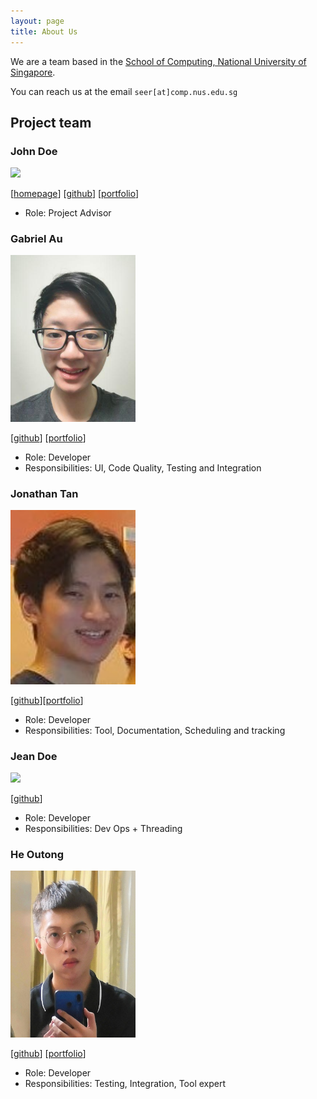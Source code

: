```yaml
---
layout: page
title: About Us
---
```


We are a team based in the [School of Computing, National University of Singapore](http://www.comp.nus.edu.sg).

You can reach us at the email `seer[at]comp.nus.edu.sg`

## Project team

### John Doe

<img src="images/johndoe.png" width="200px">

[[homepage](http://www.comp.nus.edu.sg/~damithch)]
[[github](https://github.com/johndoe)]
[[portfolio](team/johndoe.md)]

* Role: Project Advisor

### Gabriel Au

<img src="images/gabau.png" width="200px">

[[github](http://github.com/Gabau)]
[[portfolio](team/gabau.md)]

* Role: Developer
* Responsibilities: UI, Code Quality, Testing and Integration

### Jonathan Tan

<img src="images/fullfatwasabi.png" width="200px">

[[github](http://github.com/fullfatwasabi)][[portfolio](team/fullfatwasabi.md)]

* Role: Developer
* Responsibilities: Tool, Documentation, Scheduling and tracking

### Jean Doe

<img src="images/johndoe.png" width="200px">

[[github](http://github.com/johndoe)]

* Role: Developer
* Responsibilities: Dev Ops + Threading

### He Outong

<img src="images/irvinghe000.png" width="200px">

[[github](http://github.com/IrvingHe000)]
[[portfolio](team/outong.md)]

* Role: Developer
* Responsibilities: Testing, Integration, Tool expert
